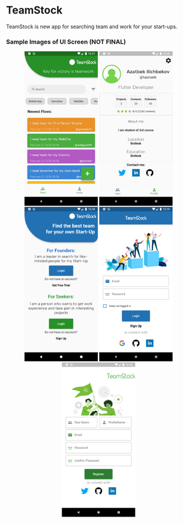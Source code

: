 # TeamStock

TeamStock is new app for searching team and work for your start-ups.

### Sample Images of UI Screen (NOT FINAL)
<p float="left" align="middle">
<img src="templateimages/sc_1.png" width="200" height="420">
<img src="templateimages/sc_2.png" width="200" height="420">
<img src="templateimages/sc_3.png" width="200" height="420">
<img src="templateimages/sc_4.png" width="200" height="420">
<img src="templateimages/sc_5.png" width="200" height="420">
</p>

